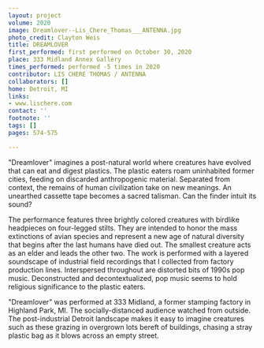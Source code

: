 ```yaml
---
layout: project
volume: 2020
image: Dreamlover--Lis_Chere_Thomas___ANTENNA.jpg
photo_credit: Clayton Weis
title: DREAMLOVER
first_performed: first performed on October 30, 2020
place: 333 Midland Annex Gallery
times_performed: performed -5 times in 2020
contributor: LIS CHERE THOMAS / ANTENNA
collaborators: []
home: Detroit, MI
links:
- www.lischere.com
contact: ''
footnote: ''
tags: []
pages: 574-575

---
```


"Dreamlover" imagines a post-natural world where creatures have evolved that can eat and digest plastics. The plastic eaters roam uninhabited former cities, feeding on discarded anthropogenic material. Separated from context, the remains of human civilization take on new meanings. An unearthed cassette tape becomes a sacred talisman. Can the finder intuit its sound? 

The performance features three brightly colored creatures with birdlike headpieces on four-legged stilts. They are intended to honor the mass extinctions of avian species and represent a new age of natural diversity that begins after the last humans have died out. The smallest creature acts as an elder and leads the other two. The work is performed with a layered soundscape of industrial field recordings that I collected from factory production lines. Interspersed throughout are distorted bits of 1990s pop music. Deconstructed and decontextualized, pop music seems to hold religious significance to the plastic eaters. 

"Dreamlover" was performed at 333 Midland, a former stamping factory in Highland Park, MI. The socially-distanced audience watched from outside. The post-industrial Detroit landscape makes it easy to imagine creatures such as these grazing in overgrown lots bereft of buildings, chasing a stray plastic bag as it blows across an empty street.
